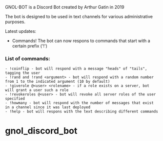 GNOL-BOT is a Discord Bot created by Arthur Gatin in 2019

The bot is designed to be used in text channels for various administrative purposes.

Latest updates:
 - Commands! The bot can now respons to commands that start with a certain prefix ('!')
 ### List of commands:
    - !coinflip - bot will respond with a message "heads" of "tails", tagging the user
    - !rand and !rand <argument> - bot will respond with a random number from 1 to the indicated argument (10 by default)
    - !giverole @<user> <rolename> - if a role exists on a server, bot will grant a user such a role
    - !revokeroles @<user> - bot will revoke all server roles of the user specified
    - !howmany - bot will respond with the number of messages that exist in a channel since it was last deployed
    - !help - bot will respons with the text describing different commands

# gnol_discord_bot
